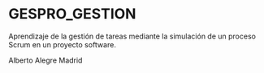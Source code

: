 # GESPRO_GESTION
Aprendizaje de la gestión de tareas mediante la simulación de un proceso Scrum en un proyecto software.



Alberto Alegre Madrid
